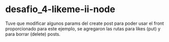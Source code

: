 # desafio_4-likeme-ii-node
Tuve que modificar algunos params del create post para poder usar el front proporcionado para este ejemplo, se agregaron las rutas para likes (put)
y para borrar (delete) posts.


